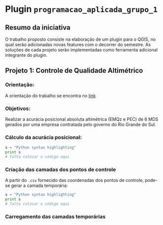 # Plugin ```programacao_aplicada_grupo_1```

## Resumo da iniciativa

O trabalho proposto consiste na elaboração de um plugin para o QGIS, no qual serão adicionadas novas features com o decorrer do semestre. As soluções de cada projeto serão implementadas como ferramenta adicional integrante do plugin.

## Projeto 1: Controle de Qualidade Altimétrico

### Orientação:
A orientação do trabalho se encontra no [link](https://drive.google.com/file/d/1NM3SGzX03Ivp08Ya7gNVz9yaU5UBTaZG/view?usp=drive_web&authuser=3)

### Objetivos:
Realizar a acurácia posicional absoluta altimétrica (EMQz e PEC) de 6 MDS gerados por uma empresa contratada pelo governo do Rio Grande do Sul. 

### Cálculo da acurácia posicional:
```python
s = "Python syntax highlighting"
print s
# falta colocar o código aqui
```

### Criação das camadas dos pontos de controle

A partir do ```.csv``` fornecido das coordenadas dos pontos de controle, pode-se gerar a camada temporária:

```python
s = "Python syntax highlighting"
print s
# falta colocar o código aqui
```

### Carregamento das camadas temporárias
